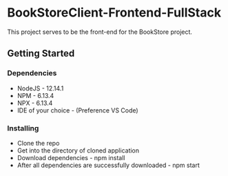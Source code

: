 # BookStoreClient-Frontend-FullStack

This project serves to be the front-end for the BookStore project.


## Getting Started

### Dependencies

* NodeJS - 12.14.1
* NPM - 6.13.4
* NPX - 6.13.4
* IDE of your choice - (Preference VS Code)

### Installing

* Clone the repo
* Get into the directory of cloned application
* Download dependencies - npm install
* After all dependencies are successfully downloaded - npm start